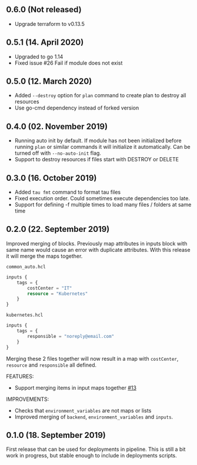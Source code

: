 ## 0.6.0 (Not released)
- Upgrade terraform to v0.13.5

## 0.5.1 (14. April 2020)

- Upgraded to go 1.14
- Fixed issue #26 Fail if module does not exist

## 0.5.0 (12. March 2020)

- Added `--destroy` option for `plan` command to create plan to destroy all resources
- Use go-cmd dependency instead of forked version

## 0.4.0 (02. November 2019)

- Running auto init by default. If module has not been initialized before running `plan` or similar commands it will initialize it automatically. Can be turned off with `--no-auto-init` flag.
- Support to destroy resources if files start with DESTROY or DELETE

## 0.3.0 (16. October 2019)

- Added `tau fmt` command to format tau files
- Fixed execution order. Could sometimes execute dependencies too late.
- Support for defining -f multiple times to load many files / folders at same time

## 0.2.0 (22. September 2019)

Improved merging of blocks. Previously map attributes in inputs block with same name would cause an error with duplicate attributes. With this release it will merge the maps together.

`common_auto.hcl`

```terraform
inputs {
    tags = {
        costCenter = "IT"
        resource = "Kubernetes"
    }
}
```

`kubernetes.hcl`

```terraform
inputs {
    tags = {
        responsible = "noreply@email.com"
    }
}
```

Merging these 2 files together will now result in a map with `costCenter`, `resource` and `responsible` all defined.

FEATURES:

- Support merging items in input maps together [#13](https://github.com/avinor/tau/issues/13)

IMPROVEMENTS:

- Checks that `environment_variables` are not maps or lists
- Improved merging of `backend`, `environment_variables` and `inputs`.

## 0.1.0 (18. September 2019)

First release that can be used for deployments in pipeline. This is still a bit work in progress, but stable enough to include in deployments scripts.
